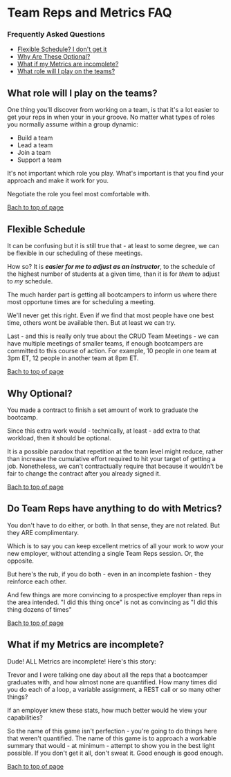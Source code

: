 # Team Reps and Metrics FAQ

### Frequently Asked Questions

- [Flexible Schedule? I don't get it](#flexible-schedule)
- [Why Are These Optional?](#why-optional)
- [What if my Metrics are incomplete?](#what-if-my-metrics-are-incomplete)
- [What role will I play on the teams?]()

## What role will I play on the teams?

One thing you'll discover from working on a team, is that it's a lot easier to get your reps in when your in your groove. No matter what types of roles you normally assume within a group dynamic:

- Build a team
- Lead a team
- Join a team
- Support a team

It's not important which role you play. What's important is that you find your approach and make it work for you. 

Negotiate the role you feel most comfortable with.

[Bach to top of page](#frequently-asked-questions)

## Flexible Schedule

It can be confusing but it is still true that - at least to some degree, we can be flexible in our scheduling of these meetings.

How so? It is _**easier for me to adjust as an instructor**_, to the schedule of the highest number of students at a given time, than it is for _them_ to adjust to _my_ schedule.

The much harder part is getting all bootcampers to inform us where there most opportune times are for scheduling a meeting.

We'll never get this right. Even if we find that most people have one best time, others wont be available then. But at least we can try.

Last - and this is really only true about the CRUD Team Meetings - we can have multiple meetings of smaller teams, if enough bootcampers are committed to this course of action. For example, 10 people in one team at 3pm ET, 12 people in another team at 8pm ET.

[Bach to top of page](#frequently-asked-questions)

## Why Optional?

You made a contract to finish a set amount of work to graduate the bootcamp.

Since this extra work would - technically, at least - add extra to that workload, then it should be optional.

It is a possible paradox that repetition at the team level might reduce, rather than increase the cumulative effort required to hit your target of getting a job. Nonetheless, we can't contractually require that because it wouldn't be fair to change the contract after you already signed it.

[Bach to top of page](#frequently-asked-questions)

## Do Team Reps have anything to do with Metrics?

You don't have to do either, or both. In that sense, they are not related. But they ARE complimentary.

Which is to say you can keep excellent metrics of all your work to wow your new employer, without attending a single Team Reps session. Or, the opposite.

But here's the rub, if you do both - even in an incomplete fashion - they reinforce each other.

And few things are more convincing to a prospective employer than reps in the area intended. "I did this thing once" is not as convincing as "I did this thing dozens of times"

[Bach to top of page](#frequently-asked-questions)

## What if my Metrics are incomplete?

Dude! ALL Metrics are incomplete! Here's this story:

Trevor and I were talking one day about all the reps that a bootcamper graduates with, and how almost none are quantified. How many times did you do each of a loop, a variable assignment, a REST call or so many other things? 

If an employer knew these stats, how much better would he view your capabilities?

So the name of this game isn't perfection - you're going to do things here that weren't quantified. The name of this game is to approach a workable summary that would - at minimum - attempt to show you in the best light possible. If you don't get it all, don't sweat it. Good enough is good enough.

[Bach to top of page](#frequently-asked-questions)